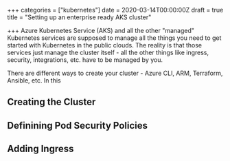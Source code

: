 +++
categories = ["kubernetes"]
date = 2020-03-14T00:00:00Z
draft = true
title = "Setting up an enterprise ready AKS cluster"

+++
Azure Kubernetes Service (AKS) and all the other "managed" Kubernetes services are supposed to manage all the things you need to get started with Kubernetes in the public clouds. The reality is that those services just manage the cluster itself - all the other things like ingress, security, integrations, etc. have to be managed by you.

There are different ways to create your cluster - Azure CLI, ARM, Terraform, Ansible, etc. In this 

## Creating the Cluster

## Definining Pod Security Policies

## Adding Ingress